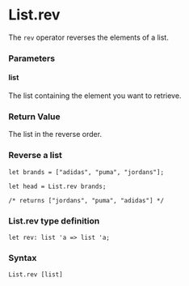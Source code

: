 # List.rev

The `rev` operator reverses the elements of a list.

### Parameters

#### list
The list containing the element you want to retrieve.

### Return Value
The list in the reverse order.

### Reverse a list
```
let brands = ["adidas", "puma", "jordans"];

let head = List.rev brands;

/* returns ["jordans", "puma", "adidas"] */
```

### List.rev type definition
```
let rev: list 'a => list 'a;
```

### Syntax
```
List.rev [list]
```
